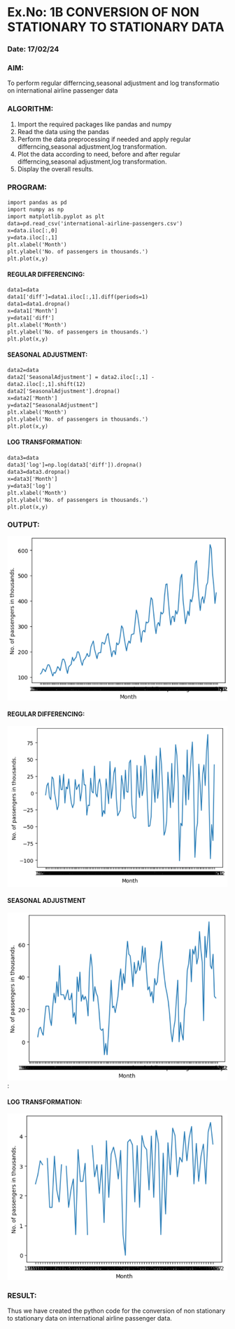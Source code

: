 # Ex.No: 1B                     CONVERSION OF NON STATIONARY TO STATIONARY DATA
### Date: 17/02/24

### AIM:
To perform regular differncing,seasonal adjustment and log transformatio on international airline passenger data
### ALGORITHM:
1. Import the required packages like pandas and numpy
2. Read the data using the pandas
3. Perform the data preprocessing if needed and apply regular differncing,seasonal adjustment,log transformation.
4. Plot the data according to need, before and after regular differncing,seasonal adjustment,log transformation.
5. Display the overall results.
### PROGRAM:
~~~
import pandas as pd
import numpy as np
import matplotlib.pyplot as plt
data=pd.read_csv('international-airline-passengers.csv')
x=data.iloc[:,0]
y=data.iloc[:,1]
plt.xlabel('Month')
plt.ylabel('No. of passengers in thousands.')
plt.plot(x,y)
~~~
#### REGULAR DIFFERENCING:
~~~
data1=data
data1['diff']=data1.iloc[:,1].diff(periods=1)
data1=data1.dropna()
x=data1['Month']
y=data1['diff']
plt.xlabel('Month')
plt.ylabel('No. of passengers in thousands.')
plt.plot(x,y)
~~~
#### SEASONAL ADJUSTMENT:
~~~
data2=data
data2['SeasonalAdjustment'] = data2.iloc[:,1] - data2.iloc[:,1].shift(12)
data2['SeasonalAdjustment'].dropna()
x=data2['Month']
y=data2["SeasonalAdjustment"]
plt.xlabel('Month')
plt.ylabel('No. of passengers in thousands.')
plt.plot(x,y)
~~~
#### LOG TRANSFORMATION:
~~~
data3=data
data3['log']=np.log(data3['diff']).dropna()
data3=data3.dropna()
x=data3['Month']
y=data3['log']
plt.xlabel('Month')
plt.ylabel('No. of passengers in thousands.')
plt.plot(x,y)
~~~

### OUTPUT:
![](https://github.com/RanjithD18/TSA_EXP1B/blob/main/1.png)
#### REGULAR DIFFERENCING:
![](https://github.com/RanjithD18/TSA_EXP1B/blob/main/2.png)
#### SEASONAL ADJUSTMENT
![](https://github.com/RanjithD18/TSA_EXP1B/blob/main/3.png):
#### LOG TRANSFORMATION:
![](https://github.com/RanjithD18/TSA_EXP1B/blob/main/4.png)



### RESULT:
Thus we have created the python code for the conversion of non stationary to stationary data on international airline passenger
data.

